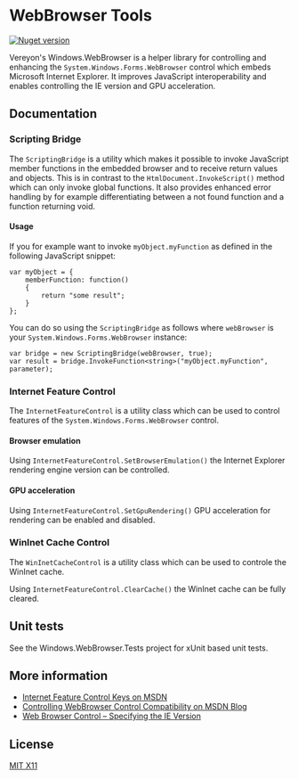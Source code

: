 ﻿WebBrowser Tools
=================

[![Nuget version](https://img.shields.io/nuget/v/Vereyon.Windows.WebBrowser)](https://www.nuget.org/packages/Vereyon.Windows.WebBrowser/)

Vereyon's Windows.WebBrowser is a helper library for controlling and enhancing the `System.Windows.Forms.WebBrowser` control which embeds Microsoft Internet Explorer. It improves JavaScript interoperability and enables controlling the IE version and GPU acceleration.

Documentation
-------------

### Scripting Bridge

The `ScriptingBridge` is a utility which makes it possible to invoke JavaScript member functions in the embedded browser and to receive return values and objects. This is in contrast to the `HtmlDocument.InvokeScript()` method which can only invoke global functions. It also provides enhanced error handling by for example differentiating between a not found function and a function returning void.

#### Usage

If you for example want to invoke `myObject.myFunction` as defined in the following JavaScript snippet:

```
var myObject = {
	memberFunction: function()
	{
		return "some result";
	}
};
```

You can do so using the `ScriptingBridge` as follows where `webBrowser` is your `System.Windows.Forms.WebBrowser` instance:

```
var bridge = new ScriptingBridge(webBrowser, true);
var result = bridge.InvokeFunction<string>("myObject.myFunction", parameter);
```

### Internet Feature Control

The `InternetFeatureControl` is a utility class which can be used to control features of the `System.Windows.Forms.WebBrowser` control.

#### Browser emulation

Using `InternetFeatureControl.SetBrowserEmulation()` the Internet Explorer rendering engine version can be controlled.

#### GPU acceleration

Using `InternetFeatureControl.SetGpuRendering()` GPU acceleration for rendering can be enabled and disabled.


### WinInet Cache Control

The `WinInetCacheControl` is a utility class which can be used to controle the WinInet cache.

Using `InternetFeatureControl.ClearCache()` the WinInet cache can be fully cleared.

Unit tests
----------

See the Windows.WebBrowser.Tests project for xUnit based unit tests.


More information
----------------

 * [Internet Feature Control Keys on MSDN](https://msdn.microsoft.com/en-us/library/ee330720%28v=vs.85%29.aspx)
 * [Controlling WebBrowser Control Compatibility on MSDN Blog](http://blogs.msdn.com/b/patricka/archive/2015/01/12/controlling-webbrowser-control-compatibility.aspx)
 * [Web Browser Control – Specifying the IE Version](https://weblog.west-wind.com/posts/2011/May/21/Web-Browser-Control-Specifying-the-IE-Version)

License
-------

[MIT X11](http://en.wikipedia.org/wiki/MIT_License)
